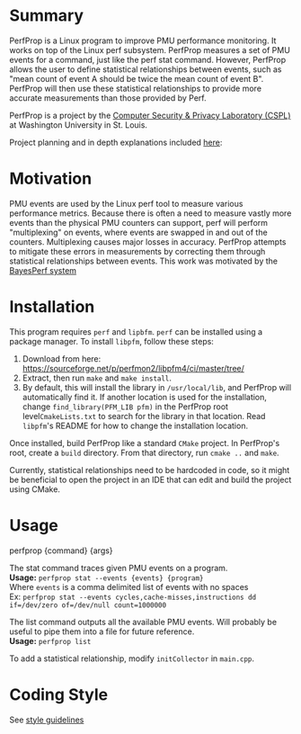 # Summary
PerfProp is a Linux program to improve PMU performance monitoring. It works on top of the Linux perf subsystem. PerfProp measures a set of PMU events for a command, just like the perf stat command. However, PerfProp allows the user to define statistical relationships between events, such as "mean count of event A should be twice the mean count of event B". PerfProp will then use these statistical relationships to provide more accurate measurements than those provided by Perf.   

PerfProp is a project by the [Computer Security & Privacy Laboratory (CSPL)](https://cybersecurity.seas.wustl.edu/) at Washington University in St. Louis.

Project planning and in depth explanations included [here](https://www.dropbox.com/scl/fi/qo7t0u4j3yzneqs01u65u/Bayes-Perf-CSPL.paper?dl=0&rlkey=nq9a95lenmi18jh8jc72dth1s):

# Motivation
PMU events are used by the Linux perf tool to measure various performance metrics. Because there is often a need to measure vastly more events than the physical PMU counters can support, perf will perform "multiplexing" on events, where events are swapped in and out of the counters. Multiplexing causes major losses in accuracy. PerfProp attempts to mitigate these errors in measurements by correcting them through statistical relationships between events. This work was motivated by the [BayesPerf system](https://ssbaner2.cs.illinois.edu/publications/asplos2021/)

# Installation
This program requires `perf` and `lipbfm`. `perf` can be installed using a package manager. To install `libpfm`, follow these steps:
1) Download from here: https://sourceforge.net/p/perfmon2/libpfm4/ci/master/tree/
2) Extract, then run `make` and `make install`. 
3) By default, this will install the library in `/usr/local/lib`, and PerfProp will automatically find it. If another location is used for the installation, change `find_library(PFM_LIB pfm)` in the PerfProp root level`CmakeLists.txt` to search for the library in that location. Read `libpfm`'s README for how to change the installation location.

Once installed, build PerfProp like a standard `CMake` project. In PerfProp's root, create a `build` directory. From that directory, run `cmake ..` and `make`.

Currently, statistical relationships need to be hardcoded in code, so it might be beneficial to open the project in an IDE that can edit and build the project using CMake.

# Usage
perfprop {command} {args}

The stat command traces given PMU events on a program.  
**Usage:** `perfprop stat --events {events} {program}`  
Where `events` is a comma delimited list of events with no spaces  
Ex: `perfprop stat --events cycles,cache-misses,instructions dd if=/dev/zero of=/dev/null count=1000000`

The list command outputs all the available PMU events. Will probably be useful to pipe them into a file for future reference.  
**Usage:** `perfprop list`

To add a statistical relationship, modify `initCollector` in `main.cpp`. 

# Coding Style

See [style guidelines](Style.md)


